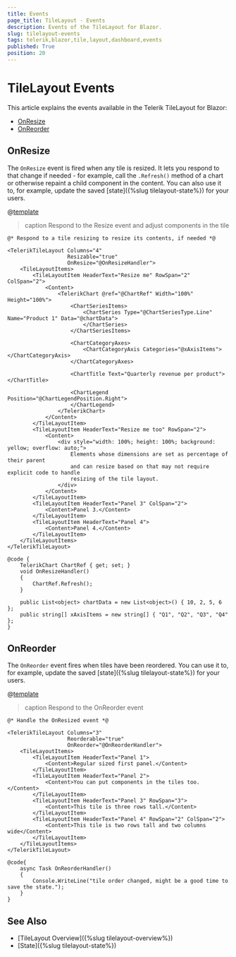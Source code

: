 ```yaml
---
title: Events
page_title: TileLayout - Events
description: Events of the TileLayout for Blazor.
slug: tilelayout-events
tags: telerik,blazor,tile,layout,dashboard,events
published: True
position: 20
---
```


# TileLayout Events

This article explains the events available in the Telerik TileLayout for Blazor:

* [OnResize](#onresize)
* [OnReorder](#onreorder)

## OnResize

The `OnResize` event is fired when any tile is resized. It lets you respond to that change if needed - for example, call the `.Refresh()` method of a chart or otherwise repaint a child component in the content. You can also use it to, for example, update the saved [state]({%slug tilelayout-state%}) for your users.

@[template](/_contentTemplates/common/general-info.md#rerender-after-event)

>caption Respond to the Resize event and adjust components in the tile

````CSHTML
@* Respond to a tile resizing to resize its contents, if needed *@

<TelerikTileLayout Columns="4"
                   Resizable="true"
                   OnResize="@OnResizeHandler">
    <TileLayoutItems>
        <TileLayoutItem HeaderText="Resize me" RowSpan="2" ColSpan="2">
            <Content>
                <TelerikChart @ref="@ChartRef" Width="100%" Height="100%">
                    <ChartSeriesItems>
                        <ChartSeries Type="@ChartSeriesType.Line" Name="Product 1" Data="@chartData">
                        </ChartSeries>
                    </ChartSeriesItems>

                    <ChartCategoryAxes>
                        <ChartCategoryAxis Categories="@xAxisItems"></ChartCategoryAxis>
                    </ChartCategoryAxes>

                    <ChartTitle Text="Quarterly revenue per product"></ChartTitle>

                    <ChartLegend Position="@ChartLegendPosition.Right">
                    </ChartLegend>
                </TelerikChart>
            </Content>
        </TileLayoutItem>
        <TileLayoutItem HeaderText="Resize me too" RowSpan="2">
            <Content>
                <div style="width: 100%; height: 100%; background: yellow; overflow: auto;">
                    Elements whose dimensions are set as percentage of their parent
                    and can resize based on that may not require explicit code to handle
                    resizing of the tile layout.
                </div>
            </Content>
        </TileLayoutItem>
        <TileLayoutItem HeaderText="Panel 3" ColSpan="2">
            <Content>Panel 3.</Content>
        </TileLayoutItem>
        <TileLayoutItem HeaderText="Panel 4">
            <Content>Panel 4.</Content>
        </TileLayoutItem>
    </TileLayoutItems>
</TelerikTileLayout>

@code {
    TelerikChart ChartRef { get; set; }
    void OnResizeHandler()
    {
        ChartRef.Refresh();
    }

    public List<object> chartData = new List<object>() { 10, 2, 5, 6 };
    public string[] xAxisItems = new string[] { "Q1", "Q2", "Q3", "Q4" };
}
````



## OnReorder

The `OnReorder` event fires when tiles have been reordered. You can use it to, for example, update the saved [state]({%slug tilelayout-state%}) for your users.

@[template](/_contentTemplates/common/general-info.md#rerender-after-event)

>caption Respond to the OnReorder event

````CSHTML
@* Handle the OnResized event *@

<TelerikTileLayout Columns="3"
                   Reorderable="true"
                   OnReorder="@OnReorderHandler">
    <TileLayoutItems>
        <TileLayoutItem HeaderText="Panel 1">
            <Content>Regular sized first panel.</Content>
        </TileLayoutItem>
        <TileLayoutItem HeaderText="Panel 2">
            <Content>You can put components in the tiles too.</Content>
        </TileLayoutItem>
        <TileLayoutItem HeaderText="Panel 3" RowSpan="3">
            <Content>This tile is three rows tall.</Content>
        </TileLayoutItem>
        <TileLayoutItem HeaderText="Panel 4" RowSpan="2" ColSpan="2">
            <Content>This tile is two rows tall and two columns wide</Content>
        </TileLayoutItem>
    </TileLayoutItems>
</TelerikTileLayout>

@code{
    async Task OnReorderHandler()
    {
        Console.WriteLine("tile order changed, might be a good time to save the state.");
    }
}
````



## See Also

  * [TileLayout Overview]({%slug tilelayout-overview%})
  * [State]({%slug tilelayout-state%})
